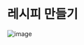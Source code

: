 # 레시피 만들기 
![image](https://github.com/user-attachments/assets/9a08a909-a8b2-4651-a8e8-b2c257da25e7)
